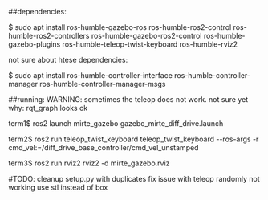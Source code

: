 ##dependencies:

$ sudo apt install ros-humble-gazebo-ros ros-humble-ros2-control ros-humble-ros2-controllers ros-humble-gazebo-ros2-control ros-humble-gazebo-plugins ros-humble-teleop-twist-keyboard ros-humble-rviz2

not sure about htese dependencies:

$ sudo apt install ros-humble-controller-interface ros-humble-controller-manager ros-humble-controller-manager-msgs

##running:
WARNING: sometimes the teleop does not work. not sure yet why: rqt_graph looks ok

term1$ ros2 launch mirte_gazebo gazebo_mirte_diff_drive.launch

term2$ ros2 run teleop_twist_keyboard teleop_twist_keyboard --ros-args -r cmd_vel:=/diff_drive_base_controller/cmd_vel_unstamped

term3$ ros2 run rviz2 rviz2 -d mirte_gazebo.rviz


#TODO:
cleanup setup.py with duplicates
fix issue with teleop randomly not working
use stl instead of box
